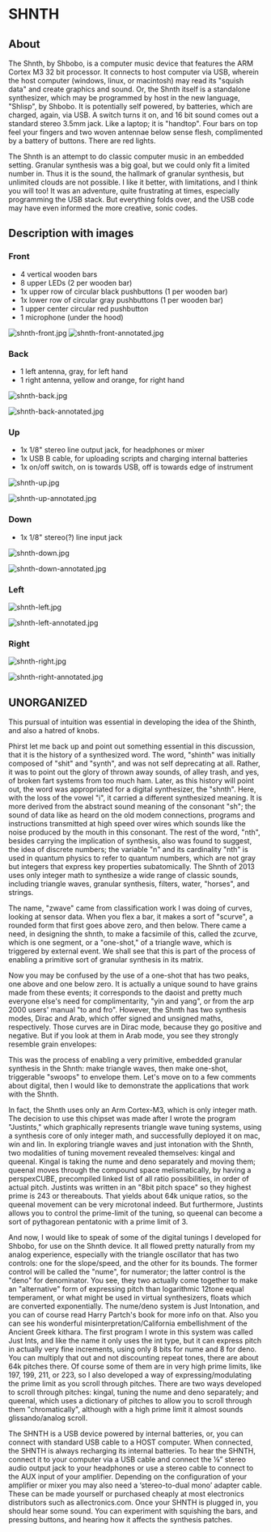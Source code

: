 # SHNTH

## About

The Shnth, by Shbobo, is a computer music device that features the ARM Cortex M3 32 bit processor. It connects to host computer via USB, wherein the host computer (windows, linux, or macintosh) may read its "squish data" and create graphics and sound. Or, the Shnth itself is a standalone synthesizer, which may be programmed by host in the new language, "Shlisp", by Shbobo. It is potentially self powered, by batteries, which are charged, again, via USB. A switch turns it on, and 16 bit sound comes out a standard stereo 3.5mm jack. Like a laptop; it is "handtop". Four bars on top feel your fingers and two woven antennae below sense flesh, complimented by a battery of buttons. There are red lights.

The Shnth is an attempt to do classic computer music in an embedded setting.  Granular synthesis was a big goal, but we could only fit a limited number in.  Thus it is the sound, the hallmark of granular synthesis, but unlimited clouds are not possible.  I like it better, with limitations, and I think you will too!  It was an adventure, quite frustrating at times, especially programming the USB stack.  But everything folds over, and the USB code may have even informed the more creative, sonic codes. 

## Description with images

### Front

* 4 vertical wooden bars
* 8 upper LEDs (2 per wooden bar)
* 1x upper row of circular black pushbuttons (1 per wooden bar)
* 1x lower row of circular gray pushbuttons (1 per wooden bar)
* 1 upper center circular red pushbutton 
* 1 microphone (under the hood)

![shnth-front.jpg](https://github.com/montoyamoraga/shbobo-studies/raw/master/images/shnth-front.jpg "shnth-front.jpg") ![shnth-front-annotated.jpg](https://github.com/montoyamoraga/shbobo-studies/raw/master/images/shnth-front-annotated.jpg "shnth-front-annotated.jpg")


### Back

* 1 left antenna, gray, for left hand
* 1 right antenna, yellow and orange, for right hand

![shnth-back.jpg](https://github.com/montoyamoraga/shbobo-studies/raw/master/images/shnth-back.jpg "shnth-back.jpg")

![shnth-back-annotated.jpg](https://github.com/montoyamoraga/shbobo-studies/raw/master/images/shnth-back-annotated.jpg "shnth-back-annotated.jpg")

### Up

* 1x 1/8" stereo line output jack, for headphones or mixer
* 1x USB B cable, for uploading scripts and charging internal batteries
* 1x on/off switch, on is towards USB, off is towards edge of instrument

![shnth-up.jpg](https://github.com/montoyamoraga/shbobo-studies/raw/master/images/shnth-up.jpg "shnth-up.jpg")

![shnth-up-annotated.jpg](https://github.com/montoyamoraga/shbobo-studies/raw/master/images/shnth-up-annotated.jpg "shnth-up-annotated.jpg")

### Down

* 1x 1/8" stereo(?) line input jack

![shnth-down.jpg](https://github.com/montoyamoraga/shbobo-studies/raw/master/images/shnth-down.jpg "shnth-down.jpg")

![shnth-down-annotated.jpg](https://github.com/montoyamoraga/shbobo-studies/raw/master/images/shnth-down-annotated.jpg "shnth-down-annotated.jpg")

### Left

![shnth-left.jpg](https://github.com/montoyamoraga/shbobo-studies/raw/master/images/shnth-left.jpg "shnth-left.jpg")

![shnth-left-annotated.jpg](https://github.com/montoyamoraga/shbobo-studies/raw/master/images/shnth-left-annotated.jpg "shnth-left-annotated.jpg")

### Right

![shnth-right.jpg](https://github.com/montoyamoraga/shbobo-studies/raw/master/images/shnth-right.jpg "shnth-right.jpg")

![shnth-right-annotated.jpg](https://github.com/montoyamoraga/shbobo-studies/raw/master/images/shnth-right-annotated.jpg "shnth-right-annotated.jpg")


## UNORGANIZED

This pursual of intuition was essential in developing the idea of the Shinth, and also a hatred of knobs.  

Phirst let me back up and point out something essential in this discussion, that it is the history of a synthesized word.  The word, "shinth" was initially composed of "shit" and "synth", and was not self deprecating at all.  Rather, it was to point out the glory of thrown away sounds, of alley trash, and yes, of broken fart systems from too much ham.  Later, as this history will point out, the word was appropriated for a digital synthesizer, the "shnth".  Here, with the loss of the vowel "i", it carried a different synthesized meaning.  It is more derived from the abstract sound meaning of the consonant "sh"; the sound of data like as heard on the old modem connections, programs and instructions transmitted at high speed over wires which sounds like the noise produced by the mouth in this consonant.  The rest of the word, "nth", besides carrying the implication of synthesis, also was found to suggest, the idea of discrete numbers; the variable "n" and its cardinality "nth" is used in quantum physics to refer to quantum numbers, which are not gray but integers that express key properties subatomically.  The Shnth of 2013 uses only integer math to synthesize a wide range of classic sounds, including triangle waves, granular synthesis, filters, water, "horses", and strings. 

The name, "zwave" came from classification work I was doing of curves, looking at sensor data.  When you flex a bar, it makes a sort of "scurve", a rounded form that first goes above zero, and then below.  There came a need, in designing the shnth, to make a facsimile of this, called the zcurve, which is one segment, or a "one-shot," of a triangle wave, which is triggered by external event.  We shall see that this is part of the process of enabling a primitive sort of granular synthesis in its matrix.

Now you may be confused by the use of a one-shot that has two peaks, one above and one below zero.  It is actually a unique sound to have grains made from these events; it corresponds to the daoist and pretty much everyone else's need for complimentarity, "yin and yang", or from the arp 2000 users' manual "to and fro".  However, the Shnth has two synthesis modes, Dirac and Arab, which offer signed and unsigned maths, respectively.  Those curves are in Dirac mode, because they go positive and negative.  But if you look at them in Arab mode, you see they strongly resemble grain envelopes:

This was the process of enabling a very primitive, embedded granular synthesis in the Shnth: make triangle waves, then make one-shot, triggerable "swoops" to envelope them.  Let's move on to a few comments about digital, then I would like to demonstrate the applications that work with the Shnth.

In fact, the Shnth uses only an Arm Cortex-M3, which is only integer math.  The decision to use this chipset was made after I wrote the program "Justints," which graphically represents triangle wave tuning systems, using a synthesis core of only integer math, and successfully deployed it on mac, win and lin.  In exploring triangle waves and just intonation with the Shnth, two modalities of tuning movement revealed themselves: kingal and queenal.  Kingal is taking the nume and deno separately and moving them; queenal moves through the compound space melismatically, by having a perspexCUBE, precompiled linked list of all ratio possibilities, in order of actual pitch.  Justints was written in an "8bit pitch space" so they highest prime is 243 or thereabouts.  That yields about 64k unique ratios, so the queenal movement can be very microtonal indeed.  But furthermore, Justints allows you to control the prime-limit of the tuning, so queenal can become a sort of pythagorean pentatonic with a prime limit of 3. 

And now, I would like to speak of some of the digital tunings I developed for Shbobo, for use on the Shnth device.  It all flowed pretty naturally from my analog experience, especially with the triangle oscillator that has two controls: one for the slope/speed, and the other for its bounds.  The former control will be called the "nume", for numerator; the latter control is the "deno" for denominator.  You see, they two actually come together to make an "alternative" form of expressing pitch than logarithmic 12tone equal temperament, or what might be used in virtual synthesizers, floats which are converted exponentially.  The nume/deno system is Just Intonation, and you can of course read Harry Partch's book for more info on that.  Also you can see his wonderful misinterpretation/California embellishment of the Ancient Greek kithara.  The first program I wrote in this system was called Just Ints, and like the name it only uses the int type, but it can express pitch in actually very fine increments, using only 8 bits for nume and 8 for deno.  You can multiply that out and not discounting repeat tones, there are about 64k pitches there.  Of course some of them are in very high prime limits, like 197, 199, 211, or 223, so I also developed a way of expressing/modulating the prime limit as you scroll through pitches.  There are two ways developed to scroll through pitches: kingal, tuning the nume and deno separately; and queenal, which uses a dictionary of pitches to allow you to scroll through them "chromatically", although with a high prime limit it almost sounds glissando/analog scroll.

The SHNTH is a USB device powered by internal batteries, or, you can connect with standard USB cable to a HOST computer.  When connected, the SHNTH is always recharging its internal batteries.  To hear the SHNTH, connect it to your computer via a USB cable and connect the ⅛” stereo audio output jack to your headphones or use a stereo cable to connect to the AUX input of your amplifier. Depending on the configuration of your amplifier or mixer you may also need a ‘stereo-to-dual mono’ adapter cable. These can be made yourself or purchased cheaply at most electronics distributors such as allectronics.com. Once your SHNTH is plugged in, you should hear some sound.  You can experiment with squishing the bars, and pressing buttons, and hearing how it affects the synthesis patches.

